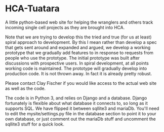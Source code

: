 # HCA-Tuatara
A little python-based web site for helping the wranglers and others track incoming single cell projects as they are brought 
into HCA.

Note that we are trying to develop this the tried and true (for us at least) spiral approach to development.
By this I mean rather than develop a spec that gets sent around and expanded and argued,  we develop a working
prototype that we gradually add features to in response to requests from people who use the prototype.
The initial prototype was built after discussions with prospective users.  In spiral development,
at all points working code is maintained.   The prototype will gradually develop into production code. It is
not thrown away.  In fact it is already pretty robust. 

Please contact Clay Fischer if you would like access to the actual web site as well as the code.  

The code is in Python 3, and relies on Django and a database.  Django fortunately is flexible about what database
it connects to, so long as it supports SQL.  We have flipped it between sqllite3 and mariaDb.  You'll need to edit
the mysite/settings.py file in the database section to point it to your own database, or just comment out the mariaDb
stuff and uncomment the sqllite3 stuff for a quick look.

